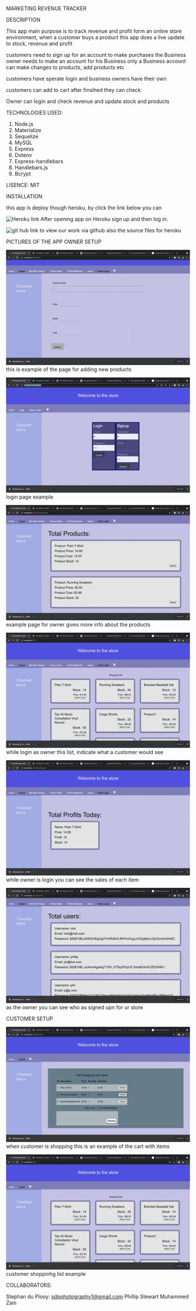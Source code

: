 MARKETING REVENUE TRACKER  

 DESCRIPTION

 This app main purpose is to track revenue and profit form an online store environment,
when a customer buys a product this app does a live update to stock, revenue and profit 

customers need to sign up for an account to make purchases 
the Business owner needs to make an account for his Business
only a Business account can make changes to products, add products etc

customers have sperate login  and business owners have their own 

customers can add to cart after finsihed they can check 

Owner can login and check revenue and update stock and products

TECHNOLOGIES USED:
1. Node.js
2. Materialize
3. Sequelize
4. MySQL
5. Express
6. Dotenv
7. Express-handlebars
8. Handlebars.js
9. Bcrypt

LISENCE: MIT

INSTALLATION 

this app is deploy though heroku, by click the link below you can 

![Heroku link](https://business-revenue-tracker.herokuapp.com/)
After opening app on Heroku sign up and then log in.

![git hub link](https://github.com/Stephan311/Marketing-Revenue-Tracker)
to view our work via github also the source files for heroku

PICTURES OF THE APP
OWNER SETUP

![adding Products ](./public/images/add-pro.png)
this is example of the page for adding new products

![login page](./public/images/login-page.png)
login page example 

![product details page](./public/images/product-details.png)
example page for owner gives more info about the products 

![product list for customer](./public/images/products-list.png)
while login as owner this list, indicate what a customer would see

![profit page](./public/images/profit-page.png)
while owner is login you can see the sales of each item 

![User list](./public/images/User-list.png)
as the owner you can see who as signed upn for ur store

CUSTOMER SETUP

![Chart list](./public/images/cart-list.png)
when customer is shopping this is an example of the cart with items

![product list](./public/images/shop-list.png)
customer shoppinhg list example 

COLLABORATORS:

Stephan du Plooy: sdpphotography1@gmail.com
Phillip Stewart
Muhammed Zain
